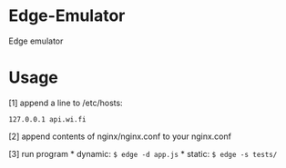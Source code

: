 # Edge-Emulator
Edge emulator

Usage
======
[1] append a line to /etc/hosts:
```
127.0.0.1 api.wi.fi
```
[2] append contents of nginx/nginx.conf to your nginx.conf

[3] run program
    * dynamic:
    ```
    $ edge -d app.js
    ```
    * static:
    ```
    $ edge -s tests/
    ```